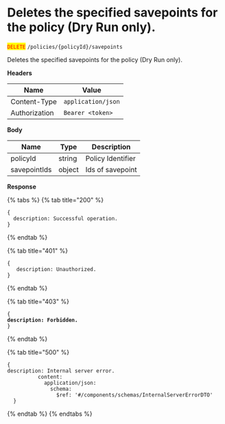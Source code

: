 # Deletes the specified savepoints for the policy (Dry Run only).

<mark style="color:red;">`DELETE`</mark> `/policies/{policyId}/savepoints`

Deletes the specified savepoints for the policy (Dry Run only).

**Headers**

| Name          | Value              |
| ------------- | ------------------ |
| Content-Type  | `application/json` |
| Authorization | `Bearer <token>`   |

**Body**

| Name         | Type   | Description       |
| ------------ | ------ | ----------------- |
| policyId     | string | Policy Identifier |
| savepointIds | object | Ids of savepoint  |

**Response**

{% tabs %}
{% tab title="200" %}
```json5
{
  description: Successful operation.
}
```
{% endtab %}

{% tab title="401" %}
```json5
{
   description: Unauthorized.
}
```
{% endtab %}

{% tab title="403" %}
<pre class="language-json5"><code class="lang-json5">{
<strong>description: Forbidden.
</strong>}
</code></pre>
{% endtab %}

{% tab title="500" %}
```json5
{
description: Internal server error.
          content:
            application/json:
              schema:
                $ref: '#/components/schemas/InternalServerErrorDTO'
  }
```
{% endtab %}
{% endtabs %}
